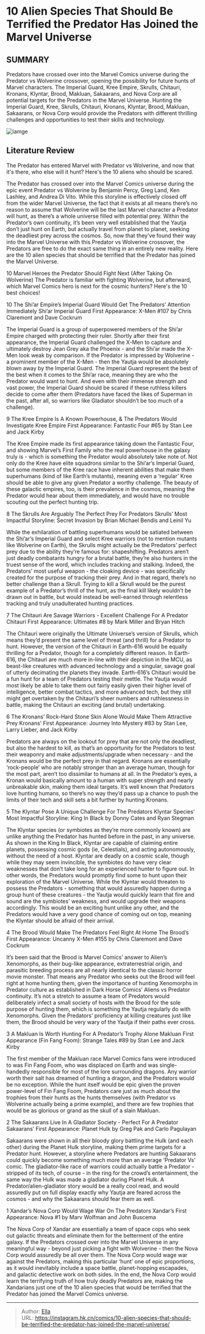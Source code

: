 # 10 Alien Species That Should Be Terrified the Predator Has Joined the Marvel Universe


## SUMMARY 


 Predators have crossed over into the Marvel Comics universe during the 
Predator vs Wolverine
 crossover, opening the possibility for future hunts of Marvel characters. 
 The Imperial Guard, Kree Empire, Skrulls, Chitauri, Kronans, Klyntar, Brood, Makluan, Sakaarans, and Nova Corp are all potential targets for the Predators in the Marvel Universe. 
 Hunting the Imperial Guard, Kree, Skrulls, Chitauri, Kronans, Klyntar, Brood, Makluan, Sakaarans, or Nova Corp would provide the Predators with different thrilling challenges and opportunities to test their skills and technology. 

![iamge](https://static1.srcdn.com/wordpress/wp-content/uploads/2023/12/predator-vs-mcu-chitauri-2.jpg)

## Literature Review

The Predator has entered Marvel with Predator vs Wolverine, and now that it&#39;s there, who else will it hunt? Here&#39;s the 10 aliens who should be scared.




The Predator has crossed over into the Marvel Comics universe during the epic event Predator vs Wolverine by Benjamin Percy, Greg Land, Ken Lashley, and Andrea Di Vito. While this storyline is effectively closed off from the wider Marvel Universe, the fact that it exists at all means there’s no reason to assume that Wolverine will be the last Marvel character a Predator will hunt, as there’s a whole universe filled with potential prey.
Within the Predator’s own continuity, it’s been very well established that the Yautja don’t just hunt on Earth, but actually travel from planet to planet, seeking the deadliest prey across the cosmos. So, now that they’ve found their way into the Marvel Universe with this Predator vs Wolverine crossover, the Predators are free to do the exact same thing in an entirely new reality. Here are the 10 alien species that should be terrified that the Predator has joined the Marvel Universe.
            
 
 10 Marvel Heroes the Predator Should Fight Next (After Taking On Wolverine) 
The Predator is familiar with fighting Wolverine, but afterward, which Marvel Comics hero is next for the cosmic hunters? Here&#39;s the 10 best choices! 












 








 10  The Shi’ar Empire’s Imperial Guard Would Get The Predators’ Attention Immediately 
Shi’ar Imperial Guard First Appearance: X-Men #107 by Chris Claremont and Dave Cockrum


 







The Imperial Guard is a group of superpowered members of the Shi’ar Empire charged with protecting their ruler. Shortly after their first appearance, the Imperial Guard challenged the X-Men to capture and ultimately destroy Jean Grey aka the Phoenix - and the Shi’ar made the X-Men look weak by comparison. If the Predator is impressed by Wolverine - a prominent member of the X-Men - then the Yautja would be absolutely blown away by the Imperial Guard.
The Imperial Guard represent the best of the best when it comes to the Shi’ar race, meaning they are who the Predator would want to hunt. And even with their immense strength and vast power, the Imperial Guard should be scared if these ruthless killers decide to come after them (Predators have faced the likes of Superman in the past, after all, so warriors like Gladiator shouldn’t be too much of a challenge).





 9  The Kree Empire Is A Known Powerhouse, &amp; The Predators Would Investigate 
Kree Empire First Appearance: Fantastic Four #65 by Stan Lee and Jack Kirby
        

The Kree Empire made its first appearance taking down the Fantastic Four, and showing Marvel’s First Family who the real powerhouse in the galaxy truly is - which is something the Predator would absolutely take note of. Not only do the Kree have elite squadrons similar to the Shi’ar’s Imperial Guard, but some members of the Kree race have inherent abilities that make them superhumans (kind of like Earth’s mutants), meaning even a ‘regular’ Kree should be able to give any given Predator a worthy challenge.
The beauty of these galactic empires, too, is their prevalence in the cosmos, meaning the Predator would hear about them immediately, and would have no trouble scouting out the perfect hunting trip.





 8  The Skrulls Are Arguably The Perfect Prey For Predators 
Skrulls’ Most Impactful Storyline: Secret Invasion by Brian Michael Bendis and Leinil Yu
        

While the exhilaration of battling superhumans would be satiated between the Shi’ar’s Imperial Guard and select Kree warriors (not to mention mutants like Wolverine on Earth), the Skrulls might actually be the Predators’ perfect prey due to the ability they’re famous for: shapeshifting. Predators aren’t just deadly combatants hungry for a brutal battle, they’re also hunters in the truest sense of the word, which includes tracking and stalking. Indeed, the Predators’ most useful weapon - the cloaking device - was specifically created for the purpose of tracking their prey. And in that regard, there’s no better challenge than a Skrull.
Trying to kill a Skrull would be the purest example of a Predator’s thrill of the hunt, as the final kill likely wouldn’t be drawn out in battle, but would instead be well-earned through relentless tracking and truly unadulterated hunting practices.





 7  The Chitauri Are Savage Warriors - Excellent Challenge For A Predator 
Chitauri First Appearance: Ultimates #8 by Mark Miller and Bryan Hitch
        

The Chitauri were originally the Ultimate Universe’s version of Skrulls, which means they’d present the same level of threat (and thrill) for a Predator to hunt. However, the version of the Chitauri in Earth-616 would be equally thrilling for a Predator, though for a completely different reason. In Earth-616, the Chitauri are much more in-line with their depiction in the MCU, as beast-like creatures with advanced technology and a singular, savage goal of utterly decimating the planets they invade.
Earth-616’s Chitauri would be a fun hunt for a team of Predators testing their mettle. The Yautja would most likely be able to take them out fairly easily given their higher level of intelligence, better combat tactics, and more advanced tech, but they still might get overtaken by the Chitauri’s sheer numbers and ruthlessness in battle, making the Chitauri an exciting (and brutal) undertaking.





 6  The Kronans’ Rock-Hard Stone Skin Alone Would Make Them Attractive Prey 
Kronans’ First Appearance: Journey Into Mystery #83 by Stan Lee, Larry Lieber, and Jack Kirby
        

Predators are always on the lookout for prey that are not only the deadliest, but also the hardest to kill, as that’s an opportunity for the Predators to test their weaponry and make adjustments/upgrade when necessary - and the Kronans would be the perfect prey in that regard. Kronans are essentially ‘rock-people’ who are notably stronger than an average human, though for the most part, aren’t too dissimilar to humans at all. In the Predator’s eyes, a Kronan would basically amount to a human with super strength and nearly unbreakable skin, making them ideal targets.
It’s well known that Predators love hunting humans, so there’s no way they’d pass up a chance to push the limits of their tech and skill sets a bit further by hunting Kronans.





 5  The Klyntar Pose A Unique Challenge For The Predators 
Klyntar Species’ Most Impactful Storyline: King In Black by Donny Cates and Ryan Stegman


 







The Klyntar species (or symbiotes as they’re more commonly known) are unlike anything the Predator has hunted before in the past, in any universe. As shown in the King In Black, Klyntar are capable of claiming entire planets, possessing cosmic gods (ie, Celestials), and acting autonomously, without the need of a host. Klyntar are deadly on a cosmic scale, though while they may seem invincible, the symbiotes do have very clear weaknesses that don’t take long for an experienced hunter to figure out. In other words, the Predators would promptly find some to hunt upon their exploration of the Marvel Universe.
While the Klyntar would threaten to possess the Predators - something that would assuredly happen during a group hunt of these creatures - the Yautja would quickly learn that fire and sound are the symbiotes’ weakness, and would upgrade their weapons accordingly. This would be an exciting hunt unlike any other, and the Predators would have a very good chance of coming out on top, meaning the Klyntar should be afraid of their arrival.





 4  The Brood Would Make The Predators Feel Right At Home 
The Brood’s First Appearance: Uncanny X-Men #155 by Chris Claremont and Dave Cockrum
        

It’s been said that the Brood is Marvel Comics’ answer to Alien’s Xenomorphs, as their bug-like appearance, extraterrestrial origin, and parasitic breeding process are all nearly identical to the classic horror movie monster. That means any Predator who seeks out the Brood will feel right at home hunting them, given the importance of hunting Xenomorphs in Predator culture as established in Dark Horse Comics’ Aliens vs Predator continuity.
It’s not a stretch to assume a team of Predators would deliberately infect a small society of hosts with the Brood for the sole purpose of hunting them, which is something the Yautja regularly do with Xenomorphs. Given the Predators’ proficiency at killing creatures just like them, the Brood should be very wary of the Yautja if their paths ever cross.





 3  A Makluan Is Worth Hunting For A Predator’s Trophy Alone 
Makluan First Appearance (Fin Fang Foom): Strange Tales #89 by Stan Lee and Jack Kirby
        

The first member of the Makluan race Marvel Comics fans were introduced to was Fin Fang Foom, who was displaced on Earth and was single-handedly responsible for most of the lore surrounding dragons. Any warrior worth their salt has dreamed of hunting a dragon, and the Predators would be no exception.
While the hunt itself would be epic given the proven power-level of Fin Fang Foom, Predators care just as much about the trophies from their hunts as the hunts themselves (with Predator vs Wolverine actually being a prime example), and there are few trophies that would be as glorious or grand as the skull of a slain Makluan.





 2  The Sakaarans Live In A Gladiator Society - Perfect For A Predator 
Sakaarans’ First Appearance: Planet Hulk by Greg Pak and Carlo Pagulayan
        

Sakaarans were shown in all their bloody glory battling the Hulk (and each other) during the Planet Hulk storyline, making them prime targets for a Predator hunt. However, a storyline where Predators are hunting Sakaarans could quickly become something much more than an average ‘Predator Vs’ comic. The gladiator-like race of warriors could actually battle a Predator - stripped of its tech, of course - in the ring for the crowd’s entertainment, the same way the Hulk was made a gladiator during Planet Hulk.
A Predator/alien-gladiator story would be a really cool read, and would assuredly put on full display exactly why Yautja are feared across the cosmos - and why the Sakaarans should fear them as well.





 1  Xandar’s Nova Corp Would Wage War On The Predators 
Xandar’s First Appearance: Nova #1 by Marv Wolfman and John Buscema


 







The Nova Corp of Xandar are essentially a team of space cops who seek out galactic threats and eliminate them for the betterment of the entire galaxy. If the Predators crossed over into the Marvel Universe in any meaningful way - beyond just picking a fight with Wolverine - then the Nova Corp would assuredly be all over them. The Nova Corp would wage war against the Predators, making this particular ‘hunt’ one of epic proportions, as it would inevitably include a space battle, planet-hopping escapades, and galactic detective work on both sides.
In the end, the Nova Corp would learn the terrifying truth of how truly deadly Predators are, making the Xandarians just one of the 10 alien species that would be terrified that the Predator has joined the Marvel Comics universe.

---

> Author: [Ella](https://instagram.hk.cn/)  
> URL: https://instagram.hk.cn/comics/10-alien-species-that-should-be-terrified-the-predator-has-joined-the-marvel-universe/  

